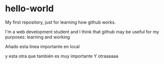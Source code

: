 # hello-world
My first repository, just for learning how github works.

I'm a web development student and I think that github may be useful for my purposes: learning and working

Añado esta línea importante en local

y esta otra que también es muy importante
Y otraaaaaa
